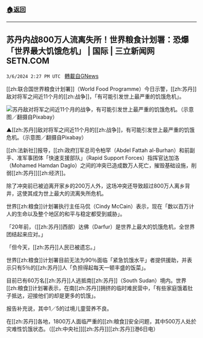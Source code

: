 ###  [:house:返回](README.md)
---


## 苏丹内战800万人流离失所！世界粮食计划署：恐爆「世界最大饥饿危机」 | 国际 | 三立新闻网  SETN.COM
`3/6/2024 2:27 PM UTC ` [轉載自GNews](https://gnews.org/articles/2371021)

[[zh:联合国世界粮食计划署]]（World Food Programme）今日示警，[[zh:苏丹]]敌对将军之间近11个月的[[zh:战争]]，「有可能引发世上最严重的饥饿危机」。

![苏丹敌对将军之间近11个月的战争，有可能引发世上最严重的饥饿危机。（示意图／翻摄自Pixabay）](https://attach.setn.com/newsimages/2024/01/08/4483791-PH.jpg "苏丹敌对将军之间近11个月的战争，有可能引发世上最严重的饥饿危机。（示意图／翻摄自Pixabay）")

▲[[zh:苏丹]]敌对将军之间近11个月的[[zh:战争]]，有可能引发世上最严重的饥饿危机。（示意图／翻摄自Pixabay）

[[zh:法新社]]报导，[[zh:政府]]军总司令柏罕（Abdel Fattah al-Burhan）和前副手、准军事团体「快速支援部队」（Rapid Support Forces）指挥官达加洛（Mohamed Hamdan Daglo）之间的冲突已造成数万人死亡，摧毁基础设施，削弱[[zh:苏丹]][[zh:经济]]。

除了冲突前已被迫离开家乡的200万人外，这场冲突还导致超过800万人离乡背井，这使其成为世上最大的流离失所危机。

世界[[zh:粮食]]计划署执行主任马侃（Cindy McCain）表示，现在「数以百万计人的生命以及整个地区的和平与稳定都受到威胁」。

「20年前，（[[zh:苏丹]]西部）达佛（Darfur）是世界上最大的饥饿危机，全世界团结起来应对。」

「但今天，[[zh:苏丹]]人民已被遗忘。」

世界[[zh:粮食]]计划署目前无法为90％面临「紧急饥饿水平」者提供援助，并表示只有5％的[[zh:苏丹]]人「负担得起每天一顿丰盛的饭菜」。

目前已有60万名[[zh:苏丹]]人逃抵南[[zh:苏丹]]（South Sudan）境内。世界[[zh:粮食]]计划署表示，在南[[zh:苏丹]]拥挤的临时难民营中，「有些家庭饿着肚子抵达，迎接他们的却是更多的饥饿」。

报告补充说，其中1／5的过境儿童营养不良。

在[[zh:苏丹]]各地，1800万人面临严重的[[zh:粮食]]安全问题，其中500万人处於灾难性饥饿状态。（[[zh:中央社]][[zh:苏丹]][[zh:苏丹]]港6日电）
